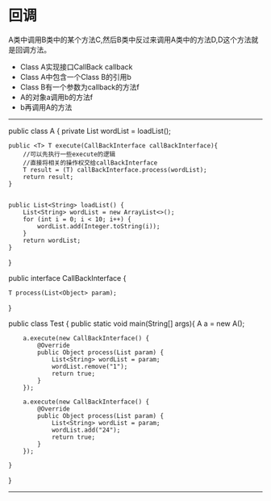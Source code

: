 # 回调
 A类中调用B类中的某个方法C,然后B类中反过来调用A类中的方法D,D这个方法就是回调方法。
- Class A实现接口CallBack callback
- Class A中包含一个Class B的引用b
- Class B有一个参数为callback的方法f
- A的对象a调用b的方法f
- b再调用A的方法

- - - 
public class A {
    private List<String> wordList = loadList();

    public <T> T execute(CallBackInterface callBackInterface){
        //可以先执行一些execute的逻辑
        //直接将相关的操作权交给callBackInterface
        T result = (T) callBackInterface.process(wordList);
        return result;
    }


    public List<String> loadList() {
        List<String> wordList = new ArrayList<>();
        for (int i = 0; i < 10; i++) {
            wordList.add(Integer.toString(i));
        }
        return wordList;
    }

}


public interface CallBackInterface <T>{

    T process(List<Object> param);
}

public class Test {
    public static void main(String[] args){
        A a = new A();

        a.execute(new CallBackInterface() {
            @Override
            public Object process(List param) {
                List<String> wordList = param;
                wordList.remove("1");
                return true;
            }
        });

        a.execute(new CallBackInterface() {
            @Override
            public Object process(List param) {
                List<String> wordList = param;
                wordList.add("24");
                return true;
            }
        });

    }
}
- - -
